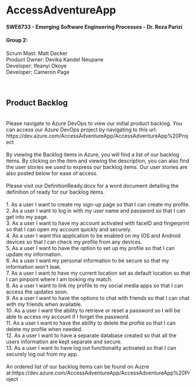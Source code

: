 # **AccessAdventureApp**
#### SWE6733 - Emerging Software Engineering Processes - Dr. Reza Parizi

#### **Group 2:**
Scrum Mast: Matt Decker  
Product Owner: Devika Kandel Neupane    
Developer: Ifeanyi Okoye   
Developer: Cameron Page  
<br>
<br>
## Product Backlog
<br>
Please navigate to Azure DevOps to view our initial product backlog. You can access our Azure DevOps project by navigating to this url: https://dev.azure.com/AccessAdventureApp/AccessAdventureApp%20Project  
<br>
<br>
By viewing the Backlog items in Azure, you will find a list of our backlog items. By clicking on the item and viewing the description, you can also find the user stories we used to express our backlog items. Our user stories are also posted below for ease of access.
<br>
<br>
Please visit our DefinitionReady.docx for a word document detailing the definition of ready for our backlog items.
<br>
<br>
1. As a user I want to create my sign-up page so that I can create my profile.  
<br>
2. As a user I want to log in with my user name and password so that I can get into my page.  
<br>
3. As a user I want to have my account activated with faceID and fingerprint so that I can open my account quickly and securely.  
<br>
4. As a user I want this application to be enabled on my IOS and Android devices so that I can check my profile from any devices.  
<br>
5. As a user I want to have the option to set up my profile so that I can update my information. 
<br>
6. As a user I want my personal information to be secure so that my information won't leak.  
<br>
7. As a user I want to have my current location set as default location so that I can pinpoint where I am looking my match.  
<br>
8. As a user I want to link my profile to my social media apps so that I can access the updates soon.
<br>
9. As a user I want to have the options to chat with friends so that I can chat with my friends when available.
<br>
10. As a user I want the ability to retrieve or reset a password so I will be able to access my account if I forget the password.  
<br>
11. As a user I want to have the ability to delete the profile so that I can delete my profile when needed.
<br>
12. As a user I want to have a separate database created so that all the users information are kept separate and secure.  
<br>
13. As a user I want to have log out functionality activated so that I can securely log out from my app.  
<br>
<br>
An ordered list of our backlog items can be found on Auzre at:https://dev.azure.com/AccessAdventureApp/AccessAdventureApp%20Project
